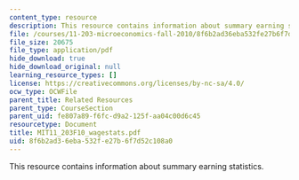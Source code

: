 ```yaml
---
content_type: resource
description: This resource contains information about summary earning statistics.
file: /courses/11-203-microeconomics-fall-2010/8f6b2ad36eba532fe27b6f7d52c108a0_MIT11_203F10_wagestats.pdf
file_size: 20675
file_type: application/pdf
hide_download: true
hide_download_original: null
learning_resource_types: []
license: https://creativecommons.org/licenses/by-nc-sa/4.0/
ocw_type: OCWFile
parent_title: Related Resources
parent_type: CourseSection
parent_uid: fe807a89-f6fc-d9a2-125f-aa04c00d6c45
resourcetype: Document
title: MIT11_203F10_wagestats.pdf
uid: 8f6b2ad3-6eba-532f-e27b-6f7d52c108a0
---
```

This resource contains information about summary earning statistics.